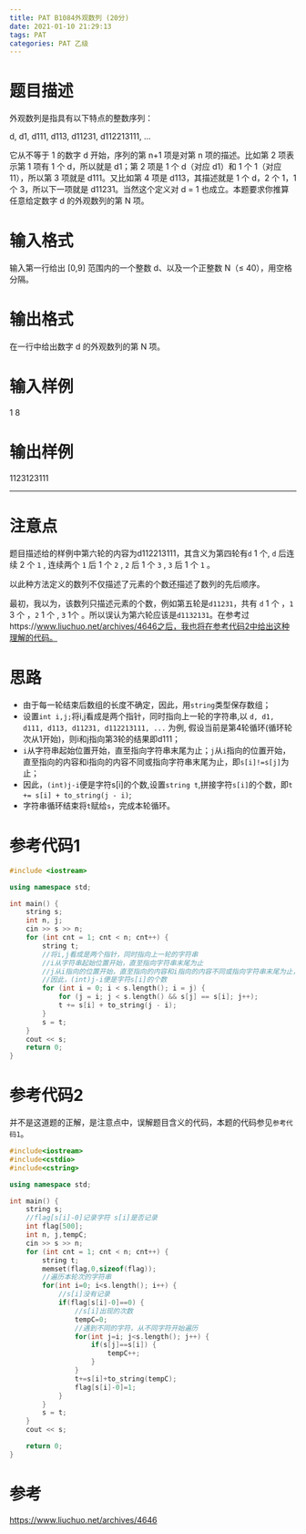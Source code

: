 ```yaml
---
title: PAT B1084外观数列 (20分)
date: 2021-01-10 21:29:13
tags: PAT
categories: PAT 乙级
---
```

# 题目描述
外观数列是指具有以下特点的整数序列：

d, d1, d111, d113, d11231, d112213111, ...

它从不等于 1 的数字 d 开始，序列的第 n+1 项是对第 n 项的描述。比如第 2 项表示第 1 项有 1 个 d，所以就是 d1；第 2 项是 1 个 d（对应 d1）和 1 个 1（对应 11），所以第 3 项就是 d111。又比如第 4 项是 d113，其描述就是 1 个 d，2 个 1，1 个 3，所以下一项就是 d11231。当然这个定义对 d = 1 也成立。本题要求你推算任意给定数字 d 的外观数列的第 N 项。
# 输入格式
输入第一行给出 [0,9] 范围内的一个整数 d、以及一个正整数 N（≤ 40），用空格分隔。
# 输出格式
在一行中给出数字 d 的外观数列的第 N 项。
# 输入样例
1 8
# 输出样例
1123123111
<hr>

# 注意点
题目描述给的样例中第六轮的内容为d112213111，其含义为第四轮有`d` 1 个, `d` 后连续 2 个 `1` , 连续两个 `1` 后 1 个 `2` , `2` 后 1 个 `3` , `3` 后 1 个 `1` 。

以此种方法定义的数列不仅描述了元素的个数还描述了数列的先后顺序。

最初，我以为，该数列只描述元素的个数，例如第五轮是`d11231`，共有 `d` 1 个 ，`1` 3 个 ，`2` 1 个  , `3` 1个 。所以误认为第六轮应该是`d1132131`。在参考过https://www.liuchuo.net/archives/4646之后，我也将在参考代码2中给出这种理解的代码。

# 思路
* 由于每一轮结束后数组的长度不确定，因此，用`string`类型保存数组；
* 设置`int i,j;`将i,j看成是两个指针，同时指向上一轮的字符串,以
`d, d1, d111, d113, d11231, d112213111, ...`
为例, 假设当前是第4轮循环(循环轮次从1开始)，则i和j指向第3轮的结果即d111；
* `i`从字符串起始位置开始，直至指向字符串末尾为止；`j`从`i`指向的位置开始，直至指向的内容和i指向的内容不同或指向字符串末尾为止，即`s[i]!=s[j]`为止；
* 因此，`(int)j-i`便是字符s[i]的个数,设置`string t`,拼接字符`s[i]`的个数，即`t += s[i] + to_string(j - i)`;
* 字符串循环结束将`t`赋给`s`，完成本轮循环。

# 参考代码1
```c++
#include <iostream>

using namespace std;

int main() {
    string s;
    int n, j;
    cin >> s >> n;
    for (int cnt = 1; cnt < n; cnt++) {
        string t;
        //将i,j看成是两个指针，同时指向上一轮的字符串
		//i从字符串起始位置开始，直至指向字符串末尾为止
		//j从i指向的位置开始，直至指向的内容和i指向的内容不同或指向字符串末尾为止，即s[i]!=s[j]为止
		//因此，(int)j-i便是字符s[i]的个数 
        for (int i = 0; i < s.length(); i = j) {
            for (j = i; j < s.length() && s[j] == s[i]; j++);
            t += s[i] + to_string(j - i);
        }
        s = t;
    }
    cout << s;
    return 0;
}
```
# 参考代码2
并不是这道题的正解，是注意点中，误解题目含义的代码，本题的代码参见`参考代码1`。
```c++
#include<iostream>
#include<cstdio>
#include<cstring>

using namespace std;

int main() {
	string s;
	//flag[s[i]-0]记录字符 s[i]是否记录 
	int flag[500];
	int n, j,tempC;
	cin >> s >> n;
	for (int cnt = 1; cnt < n; cnt++) {
		string t;
		memset(flag,0,sizeof(flag));
		//遍历本轮次的字符串 
		for(int i=0; i<s.length(); i++) {
			//s[i]没有记录
			if(flag[s[i]-0]==0) {
				//s[i]出现的次数
				tempC=0;
				//遇到不同的字符，从不同字符开始遍历 
				for(int j=i; j<s.length(); j++) {
					if(s[j]==s[i]) {
						tempC++;
					}
				}
				t+=s[i]+to_string(tempC);
				flag[s[i]-0]=1;
			}
		}
		s = t;
	}
	cout << s;

	return 0;
}
```
# 参考
https://www.liuchuo.net/archives/4646